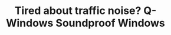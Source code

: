 ---
layout: iframe
title: "Tired about traffic noise? Q-Windows Soundproof Windows"
description: "Q-Windows aluminium soundproof windows eliminate all traffic noise, even close to busy roads and high-ways."
permalink: /landing/soundproofing/
iframe:
  wpKey: "f7UgUSAhBqVbTdu9l3BxJu"
  height: "695"
  width: "992"
excluded: true
---